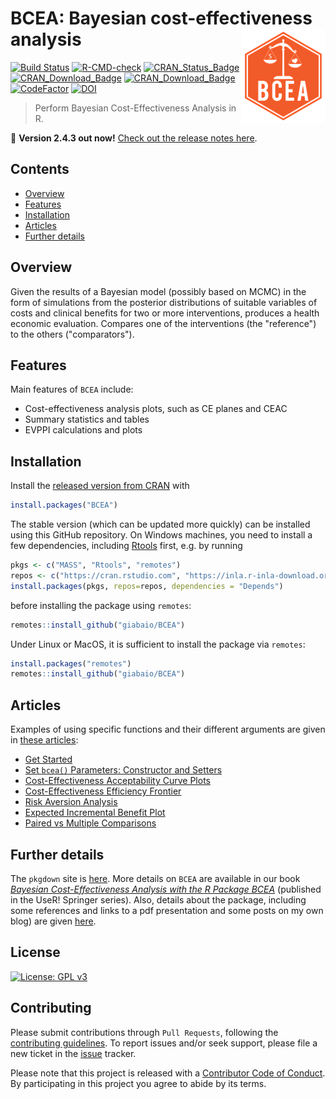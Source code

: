 # BCEA: Bayesian cost-effectiveness analysis <img src="man/figures/logo.png" align="right" />

<!-- badges: start -->
[![Build Status](https://app.travis-ci.com/n8thangreen/BCEA.svg?branch=dev)](https://app.travis-ci.com/n8thangreen/BCEA)
[![R-CMD-check](https://github.com/n8thangreen/BCEA/actions/workflows/check-standard.yaml/badge.svg?branch=dev)](https://github.com/n8thangreen/BCEA/actions/workflows/check-standard.yaml)
[![CRAN_Status_Badge](https://www.r-pkg.org/badges/version/BCEA)](https://cran.r-project.org/package=BCEA)
[![CRAN_Download_Badge](https://cranlogs.r-pkg.org/badges/BCEA)](https://cran.r-project.org/package=BCEA)
[![CRAN_Download_Badge](https://cranlogs.r-pkg.org/badges/grand-total/BCEA?color=orange)](https://cran.r-project.org/package=BCEA)
[![CodeFactor](https://www.codefactor.io/repository/github/n8thangreen/bcea/badge)](https://www.codefactor.io/repository/github/n8thangreen/bcea)
[![DOI](https://joss.theoj.org/papers/10.21105/joss.04206/status.svg)](https://doi.org/10.21105/joss.04206)
<!-- badges: end -->

> Perform Bayesian Cost-Effectiveness Analysis in R.

:rocket: **Version 2.4.3 out now!** [Check out the release notes here](https://github.com/n8thangreen/BCEA/releases/tag/v2.4.3).

## Contents

- [Overview](#introduction)
- [Features](#features)
- [Installation](#installation)
- [Articles](#articles)
- [Further details](#further-details)

## Overview

Given the results of a Bayesian model (possibly based on MCMC) in the form of simulations from the posterior distributions of suitable variables of costs and clinical benefits for two or more interventions, produces a health economic evaluation. Compares one of the interventions (the "reference") to the others ("comparators").

## Features
Main features of `BCEA` include:

* Cost-effectiveness analysis plots, such as CE planes and CEAC
* Summary statistics and tables
* EVPPI calculations and plots

## Installation
Install the [released version from CRAN](https://cran.r-project.org/web/packages/BCEA/index.html) with
```r
install.packages("BCEA")
```

The stable version (which can be updated more quickly) can be installed using this GitHub repository. On Windows machines, you need to install a few dependencies, including [Rtools](https://cran.r-project.org/bin/windows/Rtools/) first, e.g. by running

```r
pkgs <- c("MASS", "Rtools", "remotes")
repos <- c("https://cran.rstudio.com", "https://inla.r-inla-download.org/R/stable/") 
install.packages(pkgs, repos=repos, dependencies = "Depends")
```
before installing the package using `remotes`:

```r
remotes::install_github("giabaio/BCEA")
```
Under Linux or MacOS, it is sufficient to install the package via `remotes`:

```r
install.packages("remotes")
remotes::install_github("giabaio/BCEA")
```

## Articles
Examples of using specific functions and their different arguments are given in [these articles](https://n8thangreen.github.io/BCEA/articles/index.html):

-  [Get Started](https://n8thangreen.github.io/BCEA/articles/bcea.html)
-  [Set `bcea()` Parameters: Constructor and Setters](https://n8thangreen.github.io/BCEA/articles/Set_bcea_parameters.html)
-  [Cost-Effectiveness Acceptability Curve Plots](https://n8thangreen.github.io/BCEA/articles/ceac.html)
-  [Cost-Effectiveness Efficiency Frontier](https://n8thangreen.github.io/BCEA/articles/ceef.html)
-  [Risk Aversion Analysis](https://n8thangreen.github.io/BCEA/articles/CEriskav.html)
-  [Expected Incremental Benefit Plot](https://n8thangreen.github.io/BCEA/articles/eib.html)
-  [Paired vs Multiple Comparisons](https://n8thangreen.github.io/BCEA/articles/paired_vs_multiple_comps.html)


## Further details
The `pkgdown` site is [here](https://n8thangreen.github.io/BCEA/).
More details on `BCEA` are available in our book [_Bayesian Cost-Effectiveness Analysis with the R Package BCEA_](https://gianluca.statistica.it/books/bcea/) (published in the UseR! Springer series). Also, details about the package, including some references and links to a pdf presentation and some posts on my own blog) are given [here](https://gianluca.statistica.it/software/bcea/).

## License
[![License: GPL v3](https://img.shields.io/badge/License-GPLv3-blue.svg)](https://www.gnu.org/licenses/gpl-3.0)

## Contributing
Please submit contributions through `Pull Requests`, following the [contributing guidelines](https://github.com/n8thangreen/BCEA/blob/dev/CONTRIBUTING.md).
To report issues and/or seek support, please file a new ticket in the
[issue](https://github.com/n8thangreen/BCEA/issues) tracker.

Please note that this project is released with a [Contributor Code of Conduct](https://github.com/n8thangreen/BCEA/blob/dev/CONDUCT.md). By participating in this project you agree to abide by its terms.
